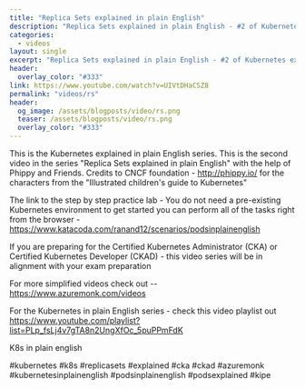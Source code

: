```yaml
---
title: "Replica Sets explained in plain English"
description: "Replica Sets explained in plain English - #2 of Kubernetes explained in plain English series"
categories:
  - videos
layout: single
excerpt: "Replica Sets explained in plain English - #2 of Kubernetes explained in plain English series"
header:
  overlay_color: "#333"
link: https://www.youtube.com/watch?v=UIVtDHaCSZ8
permalink: "videos/rs"
header:
  og_image: /assets/blogposts/video/rs.png
  teaser: /assets/blogposts/video/rs.png
  overlay_color: "#333"
---
```


This is the Kubernetes explained in plain English series. This is the second video in the series "Replica Sets explained in plain English" with the help of Phippy and Friends. Credits to CNCF foundation  - http://phippy.io/ for the characters from the "Illustrated children's guide to Kubernetes"

The link to the step by step practice lab - You do not need a pre-existing Kubernetes environment to get started you can perform all of the tasks right from the browser - https://www.katacoda.com/ranand12/scenarios/podsinplainenglish

If you are preparing for the Certified Kubernetes Administrator (CKA) or Certified Kubernetes Developer (CKAD) - this video series will be in alignment with your exam preparation

For more simplified videos check out -- https://www.azuremonk.com/videos 

For the Kubernetes in plain English series - check this video playlist out https://www.youtube.com/playlist?list=PLp_fsLj4v7gTA8n2UngXfOc_5puPPmFdK
 
K8s in plain english 

#kubernetes #k8s #replicasets #explained #cka #ckad #azuremonk #kubernetesinplainenglish #podsinplainenglish #podsexplained #kipe